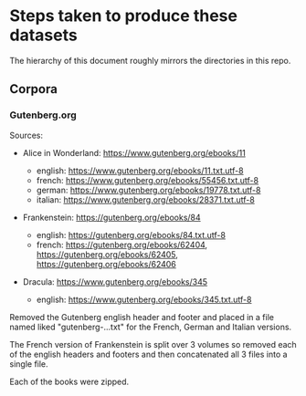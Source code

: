 # Steps taken to produce these datasets

The hierarchy of this document roughly mirrors the directories in this repo.

## Corpora

### Gutenberg.org

Sources:

-   Alice in Wonderland: https://www.gutenberg.org/ebooks/11

    -   english: https://www.gutenberg.org/ebooks/11.txt.utf-8
    -   french: https://www.gutenberg.org/ebooks/55456.txt.utf-8
    -   german: https://www.gutenberg.org/ebooks/19778.txt.utf-8
    -   italian: https://www.gutenberg.org/ebooks/28371.txt.utf-8

-   Frankenstein: https://gutenberg.org/ebooks/84

    -   english: https://gutenberg.org/ebooks/84.txt.utf-8
    -   french: https://gutenberg.org/ebooks/62404, https://gutenberg.org/ebooks/62405, https://gutenberg.org/ebooks/62406

-   Dracula: https://www.gutenberg.org/ebooks/345

    -   english: https://www.gutenberg.org/ebooks/345.txt.utf-8

Removed the Gutenberg english header and footer and placed in a file named liked "gutenberg-...txt" for the French, German and Italian versions.

The French version of Frankenstein is split over 3 volumes so removed each of the english headers and footers and then concatenated all 3 files into a single file.

Each of the books were zipped.
